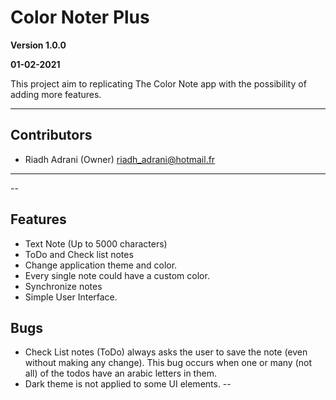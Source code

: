 # Color Noter Plus

**Version 1.0.0**

**01-02-2021**

This project aim to replicating The Color Note app with the possibility of adding more features.

---
## Contributors
- Riadh Adrani (Owner) <riadh_adrani@hotmail.fr>
---

--
## Features
- Text Note (Up to 5000 characters)
- ToDo and Check list notes
- Change application theme and color.
- Every single note could have a custom color.
- Synchronize notes
- Simple User Interface.

## Bugs
- Check List notes (ToDo) always asks the user to save the note (even without making any change). This bug occurs when one or many (not all) of the todos have an arabic letters in them.
- Dark theme is not applied to some UI elements.
--
